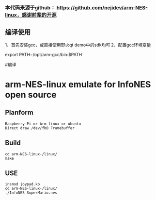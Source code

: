 ### 本代码来源于github： https://github.com/nejidev/arm-NES-linux，感谢前辈的开源

## 编译使用
1、首先安装gcc，或直接使用野火qt demo中的sdk均可
2、配置gcc环境变量

export PATH=/opt/arm-gcc/bin:$PATH

#编译
# arm-NES-linux emulate for InfoNES open source
## Planform
	Raspberry Pi or Arm linux or ubuntu
	Direct draw /dev/fb0 Framebuffer

## Build
	cd arm-NES-linux-/linux/
	make

## USE
	insmod joypad.ko
	cd arm-NES-linux-/linux/
	./InfoNES SuperMario.nes


